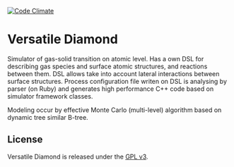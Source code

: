 [![Code Climate](https://codeclimate.com/github/newmen/versatile-diamond.png)](https://codeclimate.com/github/newmen/versatile-diamond)

# Versatile Diamond

Simulator of gas-solid transition on atomic level. Has a own DSL for describing gas species and surface atomic structures, and reactions between them. DSL allows take into account lateral interactions between surface structures. Process configuration file writen on DSL is analysing by parser (on Ruby) and generates high performance C++ code based on simulator framework classes.

Modeling occur by effective Monte Carlo (multi-level) algorithm based on dynamic tree similar B-tree.

## License

Versatile Diamond is released under the [GPL v3](http://www.gnu.org/licenses/gpl.html).
